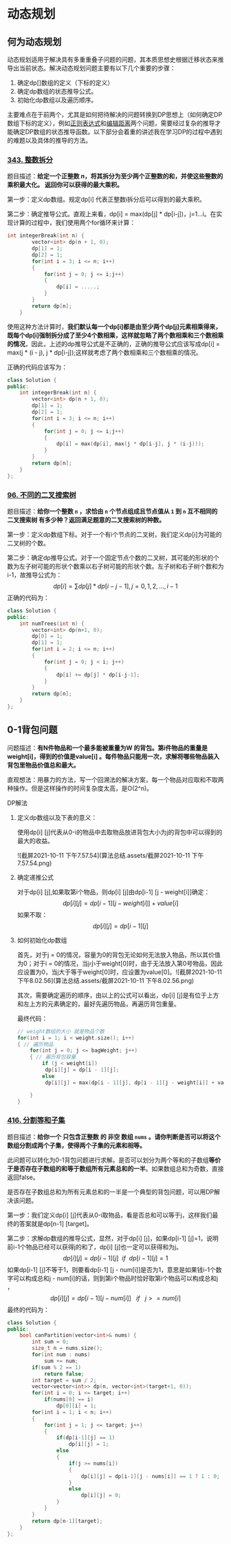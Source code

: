 # 动态规划

## 何为动态规划

动态规划适用于解决具有多重重叠子问题的问题，其本质思想史根据迁移状态来推导出当前状态。解决动态规划问题主要有以下几个重要的步骤：

1. 确定dp[]数组的定义（下标的定义）
2. 确定dp数组的状态推导公式。
3. 初始化dp数组以及遍历顺序。

主要难点在于前两个，尤其是如何把待解决的问题转换到DP思想上（如何确定DP数组下标的定义），例如[正则表达式](https://leetcode-cn.com/problems/regular-expression-matching/)和[编辑距离](https://leetcode-cn.com/problems/edit-distance/)两个问题，需要经过复杂的推导才能确定DP数组的状态推导函数。以下部分会着重的讲述我在学习DP的过程中遇到的难题以及具体的推导的方法。



### [343. 整数拆分](https://leetcode-cn.com/problems/integer-break/submissions/) 

题目描述：**给定一个正整数 *n*，将其拆分为至少两个正整数的和，并使这些整数的乘积最大化。 返回你可以获得的最大乘积。**

第一步：定义dp数组。规定dp[i] 代表正整数i拆分后可以得到的最大乘积。

第二步：确定推导公式。直观上来看，dp[i] = max(dp[j] * dp[i-j])，j=1...i。在实现计算的过程中，我们使用两个for循环来计算：

```C++
int integerBreak(int n) {
        vector<int> dp(n + 1, 0);
        dp[1] = 1;
        dp[2] = 1;
        for(int i = 3; i <= n; i++)
        {
            for(int j = 0; j <= i;j++)
            {
                dp[i] = .....;
            }
        }
        return dp[n];
    }
```

使用这种方法计算时，**我们默认每一个dp[i]都是由至少两个dp[j]元素相乘得来，既每个dp[i]强制拆分成了至少4个数相乘，这样就忽略了两个数相乘和三个数相乘的情况**，因此，上述的dp推导公式是不正确的，正确的推导公式应该写成dp[i] = max(j * (i - j), j * dp[i-j]);这样就考虑了两个数相乘和三个数相乘的情况。

正确的代码应该写为：

```C++
class Solution {
public:
    int integerBreak(int n) {
        vector<int> dp(n + 1, 0);
        dp[1] = 1;
        dp[2] = 1;
        for(int i = 3; i <= n; i++)
        {
            for(int j = 0; j <= i;j++)
            {
                dp[i] = max(dp[i], max(j * dp[i-j], j * (i-j)));
            }
        }
        return dp[n];
    }
};
```



### [96. 不同的二叉搜索树](https://leetcode-cn.com/problems/unique-binary-search-trees/submissions/)

题目描述：**给你一个整数 `n` ，求恰由 `n` 个节点组成且节点值从 `1` 到 `n` 互不相同的 二叉搜索树 有多少种？返回满足题意的二叉搜索树的种数。**

第一步：定义dp数组下标。对于一个有i个节点的二叉树，我们定义dp[i]为可能的二叉树的个数。

第二步：确定dp推导公式。对于一个固定节点个数的二叉树，其可能的形状的个数为左子树可能的形状个数乘以右子树可能的形状个数。左子树和右子树个数和为i-1，故推导公式为：
$$
d p[i] = \sum{dp[j] * dp[i - j - 1]}, j = 0,1,2,...,i-1
$$
正确的代码为：

```C++
class Solution {
public:
    int numTrees(int n) {
        vector<int> dp(n+1, 0);
        dp[0] = 1;
        dp[1] = 1;
        for(int i = 2; i <= n; i++)
        {
            for(int j = 0; j < i; j++)
            {
                dp[i] += dp[j] * dp[i-j-1];
            }
        }
        return dp[n];
    }
};
```

## 0-1背包问题

问题描述：**有N件物品和一个最多能被重量为W 的背包。第i件物品的重量是weight[i]，得到的价值是value[i] 。每件物品只能用一次，求解将哪些物品装入背包里物品价值总和最大。**

直观想法：用暴力的方法，写一个回溯法的解决方案，每一个物品对应取和不取两种操作。但是这样操作的时间复杂度太高，是O(2^n)。

DP解法

1. 定义dp数组以及下表的意义：

   使用dp[i] [j]代表从0-i的物品中去取物品放进背包大小为j的背包中可以得到的最大的收益。 

   ![截屏2021-10-11 下午7.57.54](算法总结.assets/截屏2021-10-11 下午7.57.54.png)

2. 确定递推公式

   对于dp[i] [j],如果取第i个物品，则dp[i] [j]由dp[i-1] [j - weight[i]]确定：
   $$
   dp[i][j] = dp[i-1][j - weight[i]] + value[i]
   $$
   如果不取：
   $$
   dp[i][j] = dp[i-1][j]
   $$

3. 如何初始化dp数组

   首先，对于j = 0的情况，容量为0的背包无论如何无法放入物品，所以其价值为0；对于i = 0的情况，当j小于weight[0]时，由于无法放入第0号物品，因此应设置为0，当j大于等于weight[0]时，应设置为value[0]。![截屏2021-10-11 下午8.02.56](算法总结.assets/截屏2021-10-11 下午8.02.56.png)

   其次，需要确定遍历的顺序，由以上的公式可以看出，dp[i] [j]是有位于上方和左上方的元素确定的，最好先遍历物品，再遍历背包重量。

   最终代码：

   ```C++
   // weight数组的大小 就是物品个数
   for(int i = 1; i < weight.size(); i++) 
   { // 遍历物品
       for(int j = 0; j <= bagWeight; j++) 
       { // 遍历背包容量
           if (j < weight[i]) 
           	dp[i][j] = dp[i - 1][j]; 
           else 
           	dp[i][j] = max(dp[i - 1][j], dp[i - 1][j - weight[i]] + value[i]);
   
       }
   }
   ```

   

### [416. 分割等和子集](https://leetcode-cn.com/problems/partition-equal-subset-sum/)

题目描述：**给你一个 只包含正整数 的 非空 数组 `nums` 。请你判断是否可以将这个数组分割成两个子集，使得两个子集的元素和相等。**

 此问题可以转化为0-1背包问题进行求解。是否可以划分为两个等和的子数组**等价于是否存在子数组的和等于数组所有元素总和的一半**。如果数组总和为奇数，直接返回false。

是否存在子数组总和为所有元素总和的一半是一个典型的背包问题，可以用DP解决该问题。

第一步：我们定义dp[i] [j]代表从0-i取物品，看是否总和可以等于j，这样我们最终的答案就是dp[n-1] [target]。

第二步：求解dp数组的推导公式，显然，对于dp[i] [j]，如果dp[i-1] [j]=1，说明前i-1个物品已经可以获得j的和了，dp[i] [j]也一定可以获得和为j。
$$
dp[i][j] = dp[i-1][j] \ \   if\ \  dp[i-1][j] = 1
$$
如果dp[i-1] [j]不等于1，则要看dp[i-1] [j - num[i]]是否为1，意思是如果钱i-1个数字可以构成总和j - num[i]的话，则到第i个物品时恰好取第i个物品可以构成总和j ，
$$
dp[i] [j] = dp[i-1][j - num[i]] \ \ \ if\ \ \  j >=num[i] 
$$
最终的代码为：

```c++
class Solution {
public:
    bool canPartition(vector<int>& nums) {
        int sum = 0;
        size_t n = nums.size();
        for(int num : nums)
            sum += num;
        if(sum % 2 == 1)
            return false;
        int target = sum / 2;
        vector<vector<int>> dp(n, vector<int>(target+1, 0));
        for(int i = 0; i <= target; i++)
            if(nums[0] == i)
                dp[0][i] = 1;
        for(int i = 1; i < n; i++)
        {
            for(int j = 1; j <= target; j++)
            {
                if(dp[i-1][j] == 1)
                    dp[i][j] = 1;
                else
                {
                    if(j >= nums[i])
                    {
                        dp[i][j] = dp[i-1][j - nums[i]] == 1 ? 1 : 0;
                    }
                    else
                        dp[i][j] = 0;
                }
            }
        }
        return dp[n-1][target];
    }
};
```

